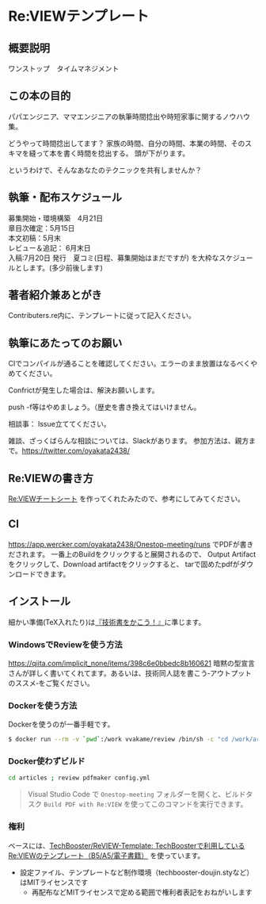 # Re:VIEWテンプレート

## 概要説明
ワンストップ　タイムマネジメント

## この本の目的
パパエンジニア、ママエンジニアの執筆時間捻出や時短家事に関するノウハウ集。

どうやって時間捻出してます？
家族の時間、自分の時間、本業の時間、そのスキマを縫って本を書く時間を捻出する。
頭が下がります。

というわけで、そんなあなたのテクニックを共有しませんか？



## 執筆・配布スケジュール
募集開始・環境構築　4月21日  
章目次確定：5月15日  
本文初稿：5月末  
レビュー＆追記： 6月末日  
入稿:7月20日
発行　夏コミ(日程、募集開始はまだですが)
を大枠なスケジュールとします。(多少前後します)

## 著者紹介兼あとがき
Contributers.re内に、テンプレートに従って記入ください。

## 執筆にあたってのお願い
CIでコンパイルが通ることを確認してください。エラーのまま放置はなるべくやめてください。

Confrictが発生した場合は、解決お願いします。

push -f等はやめましょう。（歴史を書き換えてはいけません。

相談事：
Issue立ててください。

雑談、ざっくばらんな相談については、Slackがあります。
参加方法は、親方まで。https://twitter.com/oyakata2438/
## Re:VIEWの書き方

[Re:VIEWチートシート](https://gist.github.com/erukiti/c4e3189dda179a0f0b73299fb5787838) を作ってくれたみたので、参考にしてみてください。

## CI
https://app.wercker.com/oyakata2438/Onestop-meeting/runs
でPDFが書きだされます。
一番上のBuildをクリックすると展開されるので、
Output Artifactをクリックして、Download artifactをクリックすると、
tarで固めたpdfがダウンロードできます。

## インストール

細かい準備(TeX入れたり)は[『技術書をかこう！』](https://github.com/TechBooster/C89-FirstStepReVIEW-v2)に準じます。

### WindowsでReviewを使う方法

https://qiita.com/implicit_none/items/398c6e0bbedc8b160621
暗黙の型宣言さんが詳しく書いてくれてます。あるいは、技術同人誌を書こう‐アウトプットのススメ‐をご覧ください。

### Dockerを使う方法

Dockerを使うのが一番手軽です。

```sh
$ docker run --rm -v `pwd`:/work vvakame/review /bin/sh -c "cd /work/articles ; review-pdfmaker config.yml"
```

### Docker使わずビルド

```sh
cd articles ; review pdfmaker config.yml
```

> Visual Studio Code で `Onestop-meeting` フォルダーを開くと、ビルドタスク `Build PDF with Re:VIEW` を使ってこのコマンドを実行できます。

### 権利

ベースには、[TechBooster/ReVIEW\-Template: TechBoosterで利用しているRe:VIEWのテンプレート（B5/A5/電子書籍）](https://github.com/TechBooster/ReVIEW-Template) を使っています。

  * 設定ファイル、テンプレートなど制作環境（techbooster-doujin.styなど）はMITライセンスです
    * 再配布などMITライセンスで定める範囲で権利者表記をおねがいします
